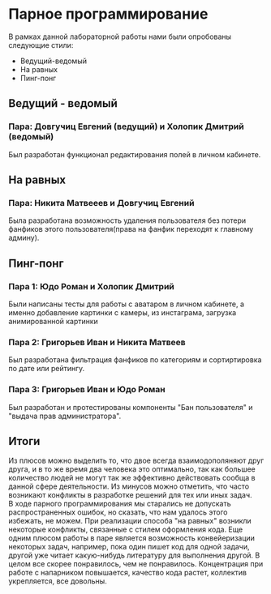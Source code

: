  # Парное программирование
 В рамках данной лабораторной работы нами были опробованы следующие стили:
 * Ведущий-ведомый
 * На равных
 * Пинг-понг

## Ведущий - ведомый
### Пара: Довгучиц Евгений (ведущий) и Холопик Дмитрий (ведомый)
Был разработан функционал редактирования полей в личном кабинете. 

## На равных
### Пара: Никита Матвееев и Довгучиц Евгений
Была разработана возможность удаления пользователя без потери фанфиков этого пользователя(права на фанфик переходят к главному админу).

## Пинг-понг
### Пара 1: Юдо Роман и Холопик Дмитрий
Были написаны тесты для работы с аватаром в личном кабинете, а именно  добавление картинки с камеры, из инстаграма,
загрузка анимированной картинки
 
### Пара 2: Григорьев Иван и Никита Матвеев
Был разработана фильтрация фанфиков по категориям и сортиртировка по дате или рейтингу.

### Пара 3: Григорьев Иван и Юдо Роман 
Был разработан и протестированы компоненты "Бан пользователя" и "выдача прав администратора".


## Итоги
Из плюсов можно выделить то, что двое всегда взаимодополяняют друг друга, и в то же время два человека это оптимально, так как большее количество людей не могут так же эффективно действовать сообща в данной сфере деятельности. Из минусов можно отметить, что часто возникают конфликты в разработке решений для тех или иных задач.  
В ходе парного программирования мы старались не допускать распространенных ошибок, но сказать, что нам удалось этого избежать, не можем.
При реализации способа "на равных" возникли некоторые конфликты, связанные с стилем оформления кода.
Еще одним плюсом работы в паре является возможность конвейеризации некоторых задач, например, пока один пишет код для одной задачи, другой уже читает какую-нибудь литературу для выполнения другой. 
В целом все скорее понравилось, чем не понравилось. Концентрация при работе с напарником повышается, качество кода растет, коллектив укрепляется, все довольны.
